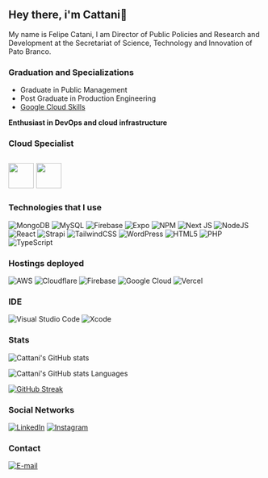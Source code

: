 ## Hey there, i'm Cattani👋

My name is Felipe Catani,
I am Director of Public Policies and Research and Development at the Secretariat of Science, Technology and Innovation of Pato Branco.

### Graduation and Specializations
- Graduate in Public Management
- Post Graduate in Production Engineering
- [Google Cloud Skills](https://partner.cloudskillsboost.google/public_profiles/00e99583-3173-4eda-a2b9-ebba0365a8db)  

**Enthusiast in DevOps and cloud infrastructure**

### Cloud Specialist
<img src="https://cdn.jsdelivr.net/gh/devicons/devicon@latest/icons/amazonwebservices/amazonwebservices-original-wordmark.svg" width="50" height="50"/>     <img src="https://cdn.jsdelivr.net/gh/devicons/devicon@latest/icons/googlecloud/googlecloud-original.svg" width="50" height="50"/>
----
### Technologies that I use
![MongoDB](https://img.shields.io/badge/MongoDB-%234ea94b.svg?style=for-the-badge&logo=mongodb&logoColor=white) ![MySQL](https://img.shields.io/badge/mysql-4479A1.svg?style=for-the-badge&logo=mysql&logoColor=white) ![Firebase](https://img.shields.io/badge/firebase-a08021?style=for-the-badge&logo=firebase&logoColor=ffcd34) ![Expo](https://img.shields.io/badge/expo-1C1E24?style=for-the-badge&logo=expo&logoColor=#D04A37) ![NPM](https://img.shields.io/badge/NPM-%23CB3837.svg?style=for-the-badge&logo=npm&logoColor=white) ![Next JS](https://img.shields.io/badge/Next-black?style=for-the-badge&logo=next.js&logoColor=white) ![NodeJS](https://img.shields.io/badge/node.js-6DA55F?style=for-the-badge&logo=node.js&logoColor=white) ![React](https://img.shields.io/badge/react-%2320232a.svg?style=for-the-badge&logo=react&logoColor=%2361DAFB) ![Strapi](https://img.shields.io/badge/strapi-%232E7EEA.svg?style=for-the-badge&logo=strapi&logoColor=white) ![TailwindCSS](https://img.shields.io/badge/tailwindcss-%2338B2AC.svg?style=for-the-badge&logo=tailwind-css&logoColor=white) ![WordPress](https://img.shields.io/badge/WordPress-%23117AC9.svg?style=for-the-badge&logo=WordPress&logoColor=white) ![HTML5](https://img.shields.io/badge/html5-%23E34F26.svg?style=for-the-badge&logo=html5&logoColor=white) ![PHP](https://img.shields.io/badge/php-%23777BB4.svg?style=for-the-badge&logo=php&logoColor=white)  ![TypeScript](https://img.shields.io/badge/typescript-%23007ACC.svg?style=for-the-badge&logo=typescript&logoColor=white) 

### Hostings deployed
![AWS](https://img.shields.io/badge/AWS-%23FF9900.svg?style=for-the-badge&logo=amazon-aws&logoColor=white) ![Cloudflare](https://img.shields.io/badge/Cloudflare-F38020?style=for-the-badge&logo=Cloudflare&logoColor=white) ![Firebase](https://img.shields.io/badge/firebase-%23039BE5.svg?style=for-the-badge&logo=firebase) ![Google Cloud](https://img.shields.io/badge/GoogleCloud-%234285F4.svg?style=for-the-badge&logo=google-cloud&logoColor=white) ![Vercel](https://img.shields.io/badge/vercel-%23000000.svg?style=for-the-badge&logo=vercel&logoColor=white) 

### IDE
![Visual Studio Code](https://img.shields.io/badge/Visual%20Studio%20Code-0078d7.svg?style=for-the-badge&logo=visual-studio-code&logoColor=white) ![Xcode](https://img.shields.io/badge/Xcode-007ACC?style=for-the-badge&logo=Xcode&logoColor=white)

### Stats
![Cattani's GitHub stats](https://github-readme-stats-delta-coral.vercel.app/api?username=Lipecattani&show_icons=true&layout=compact&theme=transparent&rank_icon=github)

![Cattani's GitHub stats Languages](https://github-readme-stats-delta-coral.vercel.app/api/top-langs?username=Lipecattani&langs_count=8&hide=mustache&layout=compact&theme=transparent)
          
[![GitHub Streak](https://github-readme-streak-stats-omega-tawny.vercel.app/?user=lipecattani&theme=buefy-dark&fire=EB5454)](https://git.io/streak-stats)

### Social Networks

[![LinkedIn](https://img.shields.io/badge/LinkedIn-0077B5?style=for-the-badge&logo=linkedin&logoColor=white)](https://www.linkedin.com/in/lipecattani/) [![Instagram](https://img.shields.io/badge/-Instagram-%23E4405F?style=for-the-badge&logo=instagram&logoColor=white)](https://www.instagram.com/lipecattani/) 

### Contact

[![E-mail](https://img.shields.io/badge/-Email-000?style=for-the-badge&logo=microsoft-outlook&logoColor=007BFF)](mailto:catani@live.com)
